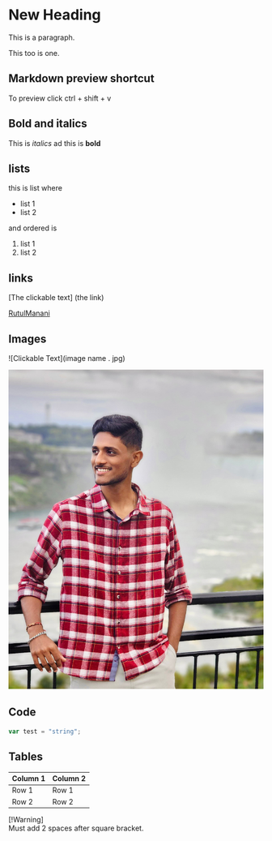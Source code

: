 # New Heading

This is a paragraph.

This too is one.

## Markdown preview shortcut

To preview click ctrl + shift + v

## Bold and italics

This is *italics* ad this is **bold**

## lists

this is list where

- list 1
- list 2

and ordered is

1. list 1
2. list 2

## links

[The clickable text] (the link)

[RutulManani](https://rutulmanani18.wixstudio.com/designs)

## Images

![Clickable Text](image name . jpg)

![My Profile](IMG_3879.JPG)

## Code

```javascript
var test = "string";
```

## Tables

Column 1 | Column 2
-- | --
Row 1 | Row 1
Row 2 | Row 2

[!Warning]  
Must add 2 spaces after square bracket.
